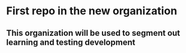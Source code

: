 # First repo in the new organization

## This organization will be used to segment out learning and testing development
